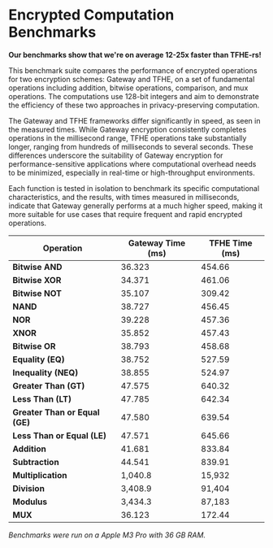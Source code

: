# Encrypted Computation Benchmarks

**Our benchmarks show that we're on average 12-25x faster than TFHE-rs!**

This benchmark suite compares the performance of encrypted operations for two encryption schemes: Gateway and TFHE, on a set of fundamental operations including addition, bitwise operations, comparison, and mux operations. The computations use 128-bit integers and aim to demonstrate the efficiency of these two approaches in privacy-preserving computation.

The Gateway and TFHE frameworks differ significantly in speed, as seen in the measured times. While Gateway encryption consistently completes operations in the millisecond range, TFHE operations take substantially longer, ranging from hundreds of milliseconds to several seconds. These differences underscore the suitability of Gateway encryption for performance-sensitive applications where computational overhead needs to be minimized, especially in real-time or high-throughput environments.

Each function is tested in isolation to benchmark its specific computational characteristics, and the results, with times measured in milliseconds, indicate that Gateway generally performs at a much higher speed, making it more suitable for use cases that require frequent and rapid encrypted operations.

| Operation                        | Gateway Time (ms) | TFHE Time (ms) |
|----------------------------------|-------------------|----------------|
| **Bitwise AND**                  | 36.323           | 454.66         |
| **Bitwise XOR**                  | 34.371           | 461.06         |
| **Bitwise NOT**                  | 35.107           | 309.42         |
| **NAND**                         | 38.727           | 456.45         |
| **NOR**                          | 39.228           | 457.36         |
| **XNOR**                         | 35.852           | 457.43         |
| **Bitwise OR**                   | 38.793           | 458.68         |
| **Equality (EQ)**                | 38.752           | 527.59         |
| **Inequality (NEQ)**             | 38.855           | 524.97         |
| **Greater Than (GT)**            | 47.575           | 640.32         |
| **Less Than (LT)**               | 47.785           | 642.34         |
| **Greater Than or Equal (GE)**   | 47.580           | 639.54         |
| **Less Than or Equal (LE)**      | 47.571           | 645.66         |
| **Addition**                     | 41.681           | 833.84         |
| **Subtraction**                  | 44.541           | 839.91         |
| **Multiplication**               | 1,040.8          | 15,932         |
| **Division**                     | 3,408.9          | 91,404         |
| **Modulus**                      | 3,434.3          | 87,183         |
| **MUX**                          | 36.123           | 172.44         |

_Benchmarks were run on a Apple M3 Pro with 36 GB RAM._
